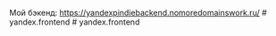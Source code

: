 Мой бэкенд: https://yandexpindiebackend.nomoredomainswork.ru/
#   y a n d e x . f r o n t e n d 
 
 # yandex.frontend
